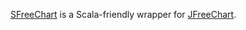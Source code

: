 [SFreeChart](https://github.com/wookietreiber/scala-chart) is a Scala-friendly wrapper for
[JFreeChart](http://www.jfree.org/jfreechart/).


